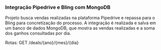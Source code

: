 ### Integração Pipedrive e Bling com MongoDB

Projeto busca vendas realizadas na plataforma Pipedrive e repassa para o Bling para concretização do processo. A integração é realizada e salva em um banco de dados MongoDB, que mostra as vendas realizadas e a soma dos ganhos consultadas por dia.

Rotas:
GET /deals/{ano}/{mes}/{dia}
